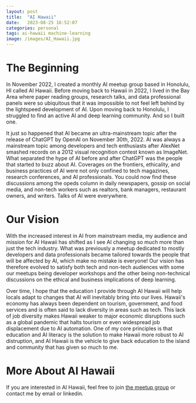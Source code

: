 ```yaml
---
layout: post
title:  "AI Hawaii"
date:   2023-08-25 16:52:07
categories: personal
tags: ai-hawaii machine-learning
image: /images/AI_Hawaii.jpg
---
```

# The Beginning
In November 2022, I created a monthly AI meetup group based in Honolulu, HI called AI Hawaii. Before moving back to Hawaii in 2022, I lived in the Bay Area where paper reading groups, research talks, and data professional panels were so ubiquitous that it was impossible to not feel left behind by the lightspeed development of AI. Upon moving back to Honolulu, I struggled to find an active AI and deep learning community. And so I built one.

It just so happened that AI became an ultra-mainstream topic after the release of ChatGPT by OpenAI on November 30th, 2022. AI was always a mainstream topic among developers and tech enthusiasts after AlexNet smashed records on a 2012 visual recognition contest known as ImageNet. What separated the hype of AI before and after ChatGPT was the people that started to buzz about AI. Coverages on the frontiers, ethicality, and business practices of AI were not only confined to tech magazines, research conferences, and AI professionals. You could now find these discussions among the opeds column in daily newspapers, gossip on social media, and non-tech workers such as realtors, bank managers, restaurant owners, and writers. Talks of AI were everywhere.

# Our Vision
With the increased interest in AI from mainstream media, my audience and mission for AI Hawaii has shifted as I see AI changing so much more than just the tech industry. What was previously a meetup dedicated to mostly developers and data professionals became tailored towards the people that will be affected by AI, which make no mistake is everyone! Our vision has therefore evolved to satisfy both tech and non-tech audiences with some our meetups being developer workshops and the other being non-technical discussions on the ethical and business implications of deep learning. 

Over time, I hope that the education I provide through AI Hawaii will help locals adapt to changes that AI will inevitably bring into our lives. Hawaii's economy has always been dependent on tourism, government, and food services and is often said to lack diversity in areas such as tech. This lack of job diversity makes Hawaii weaker to major economic disruptions such as a global pandemic that halts tourism or even widespread job displacement due to AI automation. One of my core principles is that education and AI literacy is the solution to make Hawaii more robust to AI distruption, and AI Hawaii is the vehicle to give back education to the island and community that has given so much to me.

# More About AI Hawaii
If you are interested in AI Hawaii, feel free to join [the meetup group][meetup] or contact me by email or linkedin. 

[meetup]:      https://www.meetup.com/ai-hawaii/
